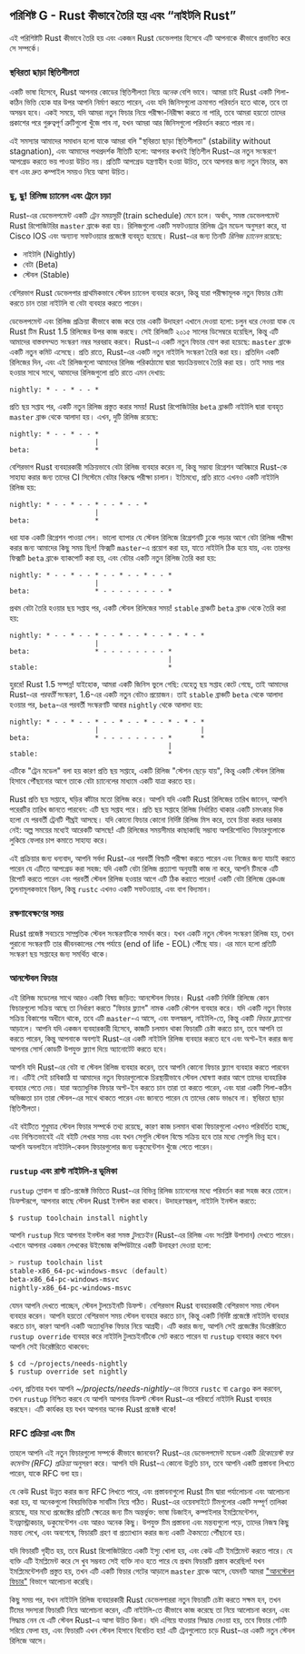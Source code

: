 ## পরিশিষ্ট G - Rust কীভাবে তৈরি হয় এবং “নাইটলি Rust”

এই পরিশিষ্টটি Rust কীভাবে তৈরি হয় এবং একজন Rust ডেভেলপার হিসেবে এটি আপনাকে কীভাবে প্রভাবিত করে সে সম্পর্কে।

### স্থবিরতা ছাড়া স্থিতিশীলতা

একটি ভাষা হিসেবে, Rust আপনার কোডের স্থিতিশীলতা নিয়ে _অনেক_ বেশি ভাবে। আমরা চাই Rust একটি শিলা-কঠিন ভিত্তি হোক যার উপর আপনি নির্মাণ করতে পারেন, এবং যদি জিনিসগুলো ক্রমাগত পরিবর্তন হতে থাকে, তবে তা অসম্ভব হবে। একই সময়ে, যদি আমরা নতুন ফিচার নিয়ে পরীক্ষা-নিরীক্ষা করতে না পারি, তবে আমরা হয়তো তাদের প্রকাশের পরে গুরুত্বপূর্ণ ত্রুটিগুলো খুঁজে পাব না, যখন আমরা আর জিনিসগুলো পরিবর্তন করতে পারব না।

এই সমস্যার আমাদের সমাধান হলো যাকে আমরা বলি "স্থবিরতা ছাড়া স্থিতিশীলতা" (stability without stagnation), এবং আমাদের পথপ্রদর্শক নীতিটি হলো: আপনার কখনই স্থিতিশীল Rust-এর নতুন সংস্করণে আপগ্রেড করতে ভয় পাওয়া উচিত নয়। প্রতিটি আপগ্রেড যন্ত্রণাহীন হওয়া উচিত, তবে আপনার জন্য নতুন ফিচার, কম বাগ এবং দ্রুত কম্পাইল সময়ও নিয়ে আসা উচিত।

### ছু, ছু! রিলিজ চ্যানেল এবং ট্রেনে চড়া

Rust-এর ডেভেলপমেন্ট একটি _ট্রেন সময়সূচী_ (train schedule) মেনে চলে। অর্থাৎ, সমস্ত ডেভেলপমেন্ট Rust রিপোজিটরির `master` ব্রাঞ্চে করা হয়। রিলিজগুলো একটি সফটওয়্যার রিলিজ ট্রেন মডেল অনুসরণ করে, যা Cisco IOS এবং অন্যান্য সফটওয়্যার প্রজেক্টে ব্যবহৃত হয়েছে। Rust-এর জন্য তিনটি _রিলিজ চ্যানেল_ রয়েছে:

-   নাইটলি (Nightly)
-   বেটা (Beta)
-   স্টেবল (Stable)

বেশিরভাগ Rust ডেভেলপার প্রাথমিকভাবে স্টেবল চ্যানেল ব্যবহার করেন, কিন্তু যারা পরীক্ষামূলক নতুন ফিচার চেষ্টা করতে চান তারা নাইটলি বা বেটা ব্যবহার করতে পারেন।

ডেভেলপমেন্ট এবং রিলিজ প্রক্রিয়া কীভাবে কাজ করে তার একটি উদাহরণ এখানে দেওয়া হলো: চলুন ধরে নেওয়া যাক যে Rust টিম Rust 1.5 রিলিজের উপর কাজ করছে। সেই রিলিজটি ২০১৫ সালের ডিসেম্বরে হয়েছিল, কিন্তু এটি আমাদের বাস্তবসম্মত সংস্করণ নম্বর সরবরাহ করবে। Rust-এ একটি নতুন ফিচার যোগ করা হয়েছে: `master` ব্রাঞ্চে একটি নতুন কমিট এসেছে। প্রতি রাতে, Rust-এর একটি নতুন নাইটলি সংস্করণ তৈরি করা হয়। প্রতিদিন একটি রিলিজের দিন, এবং এই রিলিজগুলো আমাদের রিলিজ পরিকাঠামো দ্বারা স্বয়ংক্রিয়ভাবে তৈরি করা হয়। তাই সময় পার হওয়ার সাথে সাথে, আমাদের রিলিজগুলো প্রতি রাতে এমন দেখায়:

```text
nightly: * - - * - - *
```

প্রতি ছয় সপ্তাহ পর, একটি নতুন রিলিজ প্রস্তুত করার সময়! Rust রিপোজিটরির `beta` ব্রাঞ্চটি নাইটলি দ্বারা ব্যবহৃত `master` ব্রাঞ্চ থেকে আলাদা হয়। এখন, দুটি রিলিজ রয়েছে:

```text
nightly: * - - * - - *
                     |
beta:                *
```

বেশিরভাগ Rust ব্যবহারকারী সক্রিয়ভাবে বেটা রিলিজ ব্যবহার করেন না, কিন্তু সম্ভাব্য রিগ্রেশন আবিষ্কারে Rust-কে সাহায্য করার জন্য তাদের CI সিস্টেমে বেটার বিরুদ্ধে পরীক্ষা চালান। ইতিমধ্যে, প্রতি রাতে এখনও একটি নাইটলি রিলিজ হয়:

```text
nightly: * - - * - - * - - * - - *
                     |
beta:                *
```

ধরা যাক একটি রিগ্রেশন পাওয়া গেল। ভালো ব্যাপার যে স্টেবল রিলিজে রিগ্রেশনটি ঢুকে পড়ার আগে বেটা রিলিজ পরীক্ষা করার জন্য আমাদের কিছু সময় ছিল! ফিক্সটি `master`-এ প্রয়োগ করা হয়, যাতে নাইটলি ঠিক হয়ে যায়, এবং তারপর ফিক্সটি `beta` ব্রাঞ্চে ব্যাকপোর্ট করা হয়, এবং বেটার একটি নতুন রিলিজ তৈরি করা হয়:

```text
nightly: * - - * - - * - - * - - * - - *
                     |
beta:                * - - - - - - - - *
```

প্রথম বেটা তৈরি হওয়ার ছয় সপ্তাহ পর, একটি স্টেবল রিলিজের সময়! `stable` ব্রাঞ্চটি `beta` ব্রাঞ্চ থেকে তৈরি করা হয়:

```text
nightly: * - - * - - * - - * - - * - - * - * - *
                     |
beta:                * - - - - - - - - *
                                       |
stable:                                *
```

হুররে! Rust 1.5 সম্পন্ন! যাইহোক, আমরা একটি জিনিস ভুলে গেছি: যেহেতু ছয় সপ্তাহ কেটে গেছে, তাই আমাদের Rust-এর _পরবর্তী_ সংস্করণ, 1.6-এর একটি নতুন বেটাও প্রয়োজন। তাই `stable` ব্রাঞ্চটি `beta` থেকে আলাদা হওয়ার পর, `beta`-এর পরবর্তী সংস্করণটি আবার `nightly` থেকে আলাদা হয়:

```text
nightly: * - - * - - * - - * - - * - - * - * - *
                     |                         |
beta:                * - - - - - - - - *       *
                                       |
stable:                                *
```

এটিকে "ট্রেন মডেল" বলা হয় কারণ প্রতি ছয় সপ্তাহে, একটি রিলিজ "স্টেশন ছেড়ে যায়", কিন্তু একটি স্টেবল রিলিজ হিসাবে পৌঁছানোর আগে তাকে বেটা চ্যানেলের মাধ্যমে একটি যাত্রা করতে হয়।

Rust প্রতি ছয় সপ্তাহে, ঘড়ির কাঁটার মতো রিলিজ করে। আপনি যদি একটি Rust রিলিজের তারিখ জানেন, আপনি পরেরটির তারিখ জানতে পারবেন: এটি ছয় সপ্তাহ পরে। প্রতি ছয় সপ্তাহে রিলিজ নির্ধারিত থাকার একটি চমৎকার দিক হলো যে পরবর্তী ট্রেনটি শীঘ্রই আসছে। যদি কোনো ফিচার কোনো নির্দিষ্ট রিলিজ মিস করে, তবে চিন্তা করার দরকার নেই: অল্প সময়ের মধ্যেই আরেকটি আসছে! এটি রিলিজের সময়সীমার কাছাকাছি সম্ভাব্য অপরিশোধিত ফিচারগুলোকে লুকিয়ে ফেলার চাপ কমাতে সাহায্য করে।

এই প্রক্রিয়ার জন্য ধন্যবাদ, আপনি সর্বদা Rust-এর পরবর্তী বিল্ডটি পরীক্ষা করতে পারেন এবং নিজের জন্য যাচাই করতে পারেন যে এটিতে আপগ্রেড করা সহজ: যদি একটি বেটা রিলিজ প্রত্যাশা অনুযায়ী কাজ না করে, আপনি টিমকে এটি রিপোর্ট করতে পারেন এবং পরবর্তী স্টেবল রিলিজ হওয়ার আগে এটি ঠিক করাতে পারেন! একটি বেটা রিলিজে ব্রেকএজ তুলনামূলকভাবে বিরল, কিন্তু `rustc` এখনও একটি সফটওয়্যার, এবং বাগ বিদ্যমান।

### রক্ষণাবেক্ষণের সময়

Rust প্রজেক্ট সবচেয়ে সাম্প্রতিক স্টেবল সংস্করণটিকে সমর্থন করে। যখন একটি নতুন স্টেবল সংস্করণ রিলিজ হয়, তখন পুরানো সংস্করণটি তার জীবনকালের শেষ পর্যায়ে (end of life - EOL) পৌঁছে যায়। এর মানে হলো প্রতিটি সংস্করণ ছয় সপ্তাহের জন্য সমর্থিত থাকে।

### আনস্টেবল ফিচার

এই রিলিজ মডেলের সাথে আরও একটি বিষয় জড়িত: আনস্টেবল ফিচার। Rust একটি নির্দিষ্ট রিলিজে কোন ফিচারগুলো সক্রিয় আছে তা নির্ধারণ করতে "ফিচার ফ্ল্যাগ" নামক একটি কৌশল ব্যবহার করে। যদি একটি নতুন ফিচার সক্রিয় বিকাশের অধীনে থাকে, তবে এটি `master`-এ আসে, এবং ফলস্বরূপ, নাইটলি-তে, কিন্তু একটি _ফিচার ফ্ল্যাগের_ আড়ালে। আপনি যদি একজন ব্যবহারকারী হিসেবে, কাজটি চলমান থাকা ফিচারটি চেষ্টা করতে চান, তবে আপনি তা করতে পারেন, কিন্তু আপনাকে অবশ্যই Rust-এর একটি নাইটলি রিলিজ ব্যবহার করতে হবে এবং অপ্ট-ইন করার জন্য আপনার সোর্স কোডটি উপযুক্ত ফ্ল্যাগ দিয়ে অ্যানোটেট করতে হবে।

আপনি যদি Rust-এর বেটা বা স্টেবল রিলিজ ব্যবহার করেন, তবে আপনি কোনো ফিচার ফ্ল্যাগ ব্যবহার করতে পারবেন না। এটিই সেই চাবিকাঠি যা আমাদের নতুন ফিচারগুলোকে চিরস্থায়ীভাবে স্টেবল ঘোষণা করার আগে তাদের ব্যবহারিক ব্যবহার পেতে দেয়। যারা অত্যাধুনিক ফিচার অপ্ট-ইন করতে চান তারা তা করতে পারেন, এবং যারা একটি শিলা-কঠিন অভিজ্ঞতা চান তারা স্টেবল-এর সাথে থাকতে পারেন এবং জানতে পারেন যে তাদের কোড ভাঙবে না। স্থবিরতা ছাড়া স্থিতিশীলতা।

এই বইটিতে শুধুমাত্র স্টেবল ফিচার সম্পর্কে তথ্য রয়েছে, কারণ কাজ চলমান থাকা ফিচারগুলো এখনও পরিবর্তিত হচ্ছে, এবং নিশ্চিতভাবেই এই বইটি লেখার সময় এবং যখন সেগুলি স্টেবল বিল্ডে সক্রিয় হবে তার মধ্যে সেগুলি ভিন্ন হবে। আপনি অনলাইনে নাইটলি-কেবল ফিচারগুলোর জন্য ডকুমেন্টেশন খুঁজে পেতে পারেন।

### `rustup` এবং রাস্ট নাইটলি-র ভূমিকা

`rustup` গ্লোবাল বা প্রতি-প্রজেক্ট ভিত্তিতে Rust-এর বিভিন্ন রিলিজ চ্যানেলের মধ্যে পরিবর্তন করা সহজ করে তোলে। ডিফল্টরূপে, আপনার কাছে স্টেবল Rust ইনস্টল করা থাকবে। উদাহরণস্বরূপ, নাইটলি ইনস্টল করতে:

```console
$ rustup toolchain install nightly
```

আপনি `rustup` দিয়ে আপনার ইনস্টল করা সমস্ত _টুলচেইন_ (Rust-এর রিলিজ এবং সংশ্লিষ্ট উপাদান) দেখতে পারেন। এখানে আপনার একজন লেখকের উইন্ডোজ কম্পিউটারে একটি উদাহরণ দেওয়া হলো:

```powershell
> rustup toolchain list
stable-x86_64-pc-windows-msvc (default)
beta-x86_64-pc-windows-msvc
nightly-x86_64-pc-windows-msvc
```

যেমন আপনি দেখতে পাচ্ছেন, স্টেবল টুলচেইনটি ডিফল্ট। বেশিরভাগ Rust ব্যবহারকারী বেশিরভাগ সময় স্টেবল ব্যবহার করেন। আপনি হয়তো বেশিরভাগ সময় স্টেবল ব্যবহার করতে চান, কিন্তু একটি নির্দিষ্ট প্রজেক্টে নাইটলি ব্যবহার করতে চান, কারণ আপনি একটি অত্যাধুনিক ফিচার নিয়ে আগ্রহী। এটি করার জন্য, আপনি সেই প্রজেক্টের ডিরেক্টরিতে `rustup override` ব্যবহার করে নাইটলি টুলচেইনটিকে সেট করতে পারেন যা `rustup` ব্যবহার করবে যখন আপনি সেই ডিরেক্টরিতে থাকবেন:

```console
$ cd ~/projects/needs-nightly
$ rustup override set nightly
```

এখন, প্রতিবার যখন আপনি _~/projects/needs-nightly_-এর ভিতরে `rustc` বা `cargo` কল করবেন, তখন `rustup` নিশ্চিত করবে যে আপনি আপনার ডিফল্ট স্টেবল Rust-এর পরিবর্তে নাইটলি Rust ব্যবহার করছেন। এটি কার্যকর হয় যখন আপনার অনেক Rust প্রজেক্ট থাকে!

### RFC প্রক্রিয়া এবং টিম

তাহলে আপনি এই নতুন ফিচারগুলো সম্পর্কে কীভাবে জানবেন? Rust-এর ডেভেলপমেন্ট মডেল একটি _রিকোয়েস্ট ফর কমেন্টস (RFC) প্রক্রিয়া_ অনুসরণ করে। আপনি যদি Rust-এ কোনো উন্নতি চান, তবে আপনি একটি প্রস্তাবনা লিখতে পারেন, যাকে RFC বলা হয়।

যে কেউ Rust উন্নত করার জন্য RFC লিখতে পারে, এবং প্রস্তাবনাগুলো Rust টিম দ্বারা পর্যালোচনা এবং আলোচনা করা হয়, যা অনেকগুলো বিষয়ভিত্তিক সাবটিম নিয়ে গঠিত। Rust-এর ওয়েবসাইটে টিমগুলোর একটি সম্পূর্ণ তালিকা রয়েছে, যার মধ্যে প্রজেক্টের প্রতিটি ক্ষেত্রের জন্য টিম অন্তর্ভুক্ত: ভাষা ডিজাইন, কম্পাইলার ইমপ্লিমেন্টেশন, ইনফ্রাস্ট্রাকচার, ডকুমেন্টেশন এবং আরও অনেক কিছু। উপযুক্ত টিম প্রস্তাবনা এবং মন্তব্যগুলো পড়ে, তাদের নিজস্ব কিছু মন্তব্য লেখে, এবং অবশেষে, ফিচারটি গ্রহণ বা প্রত্যাখ্যান করার জন্য একটি ঐকমত্যে পৌঁছানো হয়।

যদি ফিচারটি গৃহীত হয়, তবে Rust রিপোজিটরিতে একটি ইস্যু খোলা হয়, এবং কেউ এটি ইমপ্লিমেন্ট করতে পারে। যে ব্যক্তি এটি ইমপ্লিমেন্ট করে সে খুব সম্ভবত সেই ব্যক্তি নাও হতে পারে যে প্রথম ফিচারটি প্রস্তাব করেছিল! যখন ইমপ্লিমেন্টেশনটি প্রস্তুত হয়, তখন এটি একটি ফিচার গেটের আড়ালে `master` ব্রাঞ্চে আসে, যেমনটি আমরা ["আনস্টেবল ফিচার"](#unstable-features) বিভাগে আলোচনা করেছি।

কিছু সময় পর, যখন নাইটলি রিলিজ ব্যবহারকারী Rust ডেভেলপাররা নতুন ফিচারটি চেষ্টা করতে সক্ষম হন, তখন টিমের সদস্যরা ফিচারটি নিয়ে আলোচনা করেন, এটি নাইটলি-তে কীভাবে কাজ করেছে তা নিয়ে আলোচনা করেন, এবং সিদ্ধান্ত নেন যে এটি স্টেবল Rust-এ আসা উচিত কিনা। যদি এগিয়ে যাওয়ার সিদ্ধান্ত নেওয়া হয়, তবে ফিচার গেটটি সরিয়ে ফেলা হয়, এবং ফিচারটি এখন স্টেবল হিসাবে বিবেচিত হয়! এটি ট্রেনগুলোতে চড়ে Rust-এর একটি নতুন স্টেবল রিলিজে আসে।